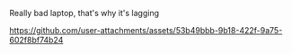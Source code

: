 Really bad laptop, that's why it's lagging

https://github.com/user-attachments/assets/53b49bbb-9b18-422f-9a75-602f8bf74b24


